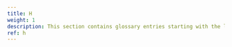 ```yaml
---
title: H
weight: 1
description: This section contains glossary entries starting with the letter **H**.
ref: h
---
```


